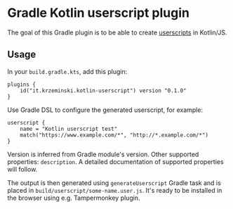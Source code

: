 # Gradle Kotlin userscript plugin

The goal of this Gradle plugin is to be able to create
[userscripts](https://en.wikipedia.org/wiki/Wikipedia:User_scripts) in Kotlin/JS.

## Usage

In your `build.gradle.kts`, add this plugin:

```
plugins {
    id("it.krzeminski.kotlin-userscript") version "0.1.0"
}
```

Use Gradle DSL to configure the generated userscript, for example:

```
userscript {
    name = "Kotlin userscript test"
    match("https://www.example.com/*", "http://*.example.com/*")
}
```

Version is inferred from Gradle module's version. Other supported properties: `description`. A detailed documentation of
supported properties will follow.

The output is then generated using `generateUserscript` Gradle task and is placed in
`build/userscript/some-name.user.js`. It's ready to be installed in the browser using e.g. Tampermonkey plugin.
